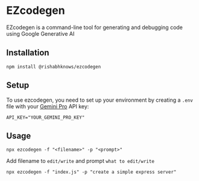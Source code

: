 # EZcodegen

EZcodegen is a command-line tool for generating and debugging code using Google Generative AI

## Installation

```
npm install @rishabhknows/ezcodegen
```

## Setup

To use ezcodegen, you need to set up your environment by creating a `.env` file with your [Gemini Pro](https://ai.google.dev/) API key:

```dotenv
API_KEY="YOUR_GEMINI_PRO_KEY"
```

## Usage

```
npx ezcodegen -f "<filename>" -p "<prompt>"
```
Add filename to `edit/write` and prompt `what to edit/write`
```
npx ezcodegen -f "index.js" -p "create a simple express server"
```
